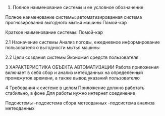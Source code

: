 1. Полное наименование системы и ее условное обозначение

Полное наименование системы: автоматизированная система прогнозирования выгодного мытья машины Помой-кар

Краткое наименование системы: Помой-кар

2.1 Назначение системы
Анализ погоды, ежедневное информирование пользователя о выгодности мытья машины

2.2 Цели создания системы
Экономия средств пользователя

3 ХАРАКТЕРИСТИКА ОБЪЕКТА АВТОМАТИЗАЦИИ
Работа приложения включает в себя сбор и анализ метеоданных на определённый промежуток времени, а также вывод указаний пользователю

4 Требования к системе в целом
Приложение должно работать стабильно, в фоне
Для работы нужно интернет соединение

Подсистемы
-подсистема сбора метеоданных
-подсистема анализа метеоданных
